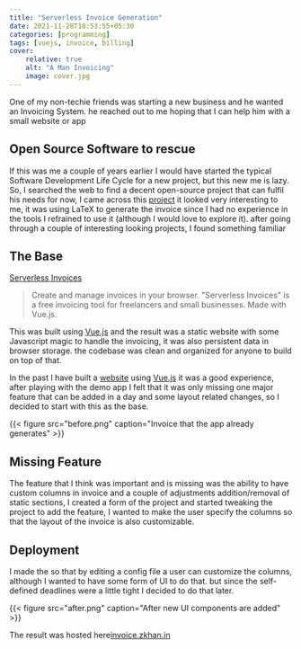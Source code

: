 ```yaml
---
title: "Serverless Invoice Generation"
date: 2021-11-28T18:53:55+05:30
categories: [programming]
tags: [vuejs, invoice, billing]
cover:
    relative: true
    alt: "A Man Invoicing"
    image: cover.jpg
---
```


One of my non-techie friends was starting a new business and he wanted an Invoicing System. he reached out to me hoping that I can help him with a small  website or app

## Open Source Software to rescue
If this was me a couple of years earlier I would have started the typical Software Development Life Cycle for a new project, but this new me is lazy.
So, I searched the web to find a decent open-source project that can fulfil his needs for now, 
I came across this [project](https://github.com/mrzool/invoice-boilerplate) it looked very interesting to me, it was using LaTeX to generate the invoice since I had no experience in the tools I refrained to use it (although I would love to explore it).
after going through a couple of interesting looking projects,
I found something familiar 


## The Base
[Serverless Invoices](https://invoices.mokuapp.io/)
> Create and manage invoices in your browser. "Serverless Invoices" is a free invoicing tool for freelancers and small businesses. Made with Vue.js.

This was built using [Vue.js]() and the result was a static website with some Javascript magic to handle the invoicing, it was also persistent data in browser storage. the codebase was clean and organized for anyone to build on top of that.

In the past I have built a [website](https://moviepediafilms.com) using [Vue.js]() it was a good experience, after playing with the demo app I felt that it was only missing one major feature that can be added in a day and some layout related changes, so I decided to start with this as the base.

{{< figure src="before.png" caption="Invoice that the app already generates" >}}

## Missing Feature
The feature that I think was important and is missing was the ability to have custom columns in invoice and a couple of adjustments addition/removal of static sections, I created a form of the project and started tweaking the project to add the feature, I wanted to make the user specify the columns so that the layout of the invoice is also customizable.


## Deployment

I made the so that by editing a config file a user can customize the columns, although I wanted to have some form of UI to do that. but since the self-defined deadlines were a little tight I decided to do that later.

{{< figure src="after.png" caption="After new UI components are added" >}}

The result was hosted here[invoice.zkhan.in](https://invoice.zkhan.in)

